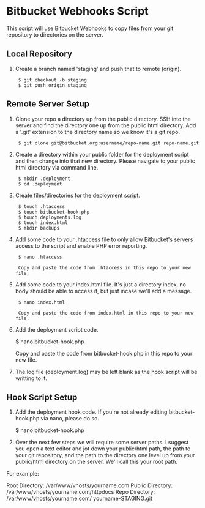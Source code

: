 # Bitbucket Webhooks Script

This script will use Bitbucket Webhooks to copy files from your git repository to directories on the server.

## Local Repository

1. Create a branch named 'staging' and push that to remote (origin).

        $ git checkout -b staging
        $ git push origin staging

## Remote Server Setup

1. Clone your repo a directory up from the public directory. SSH into the server and find the directory one up from the public html directory. Add a '.git' extension to the directory name so we know it's a git repo.

        $ git clone git@bitbucket.org:username/repo-name.git repo-name.git

2. Create a directory within your public folder for the deployment script and then change into that new directory. Please navigate to your public html directory via command line.

        $ mkdir .deployment
        $ cd .deployment

3. Create files/directories for the deployment script.

        $ touch .htaccess
        $ touch bitbucket-hook.php
        $ touch deployments.log
        $ touch index.html
        $ mkdir backups

4. Add some code to your .htaccess file to only allow Bitbucket's servers access to the script and enable PHP error reporting.

        $ nano .htaccess

        Copy and paste the code from .htaccess in this repo to your new file.


5. Add some code to your index.html file. It's just a directory index, no body should be able to access it, but just incase we'll add a message.

        $ nano index.html

        Copy and paste the code from index.html in this repo to your new file.

6. Add the deployment script code.

    $ nano bitbucket-hook.php

    Copy and paste the code from bitbucket-hook.php in this repo to your new file.

7. The log file (deployment.log) may be left blank as the hook script will be writting to it.

## Hook Script Setup

1. Add the deployment hook code. If you're not already editing bitbucket-hook.php via nano, please do so.

    $ nano bitbucket-hook.php

3. Over the next few steps we will require some server paths. I suggest you open a text editor and jot down your public/html path, the path to your git repository, and the path to the directory one level up from your public/html directory on the server. We'll call this your root path.

For example:

Root Directory: /var/www/vhosts/yourname.com
Public Directory: /var/www/vhosts/yourname.com/httpdocs
Repo Directory: /var/www/vhosts/yourname.com/ yourname-STAGING.git






























